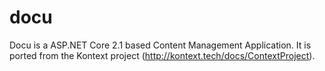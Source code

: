 # docu
Docu is a ASP.NET Core 2.1 based Content Management Application. It is ported from the Kontext project (http://kontext.tech/docs/ContextProject).
